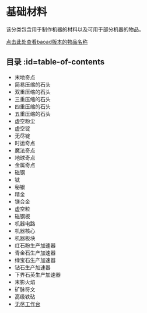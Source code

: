# 基础材料

该分类包含用于制作机器的材料以及可用于部分机器的物品。

[点击此处查看baoad版本的物品名称](/Materials-baoad)

## 目录 :id=table-of-contents

- 末地奇点
- 简易压缩的石头
- 双重压缩的石头
- 三重压缩的石头
- 四重压缩的石头
- 五重压缩的石头
- 虚空粉尘
- 虚空锭
- 无尽锭
- 时运奇点
- 魔法奇点
- 地球奇点
- 金属奇点
- 磁钢
- 钛
- 秘银
- 精金
- 镁合金
- 虚空粒
- 磁钢板
- 机器电路
- 机器核心
- 机器板块
- 红石粉生产加速器
- 青金石生产加速器
- 绿宝石生产加速器
- 钻石生产加速器
- 下界石英生产加速器
- 末影火焰
- 矿脉符文
- 高级铁砧
- [无尽工作台](/Infinity-Forge)
